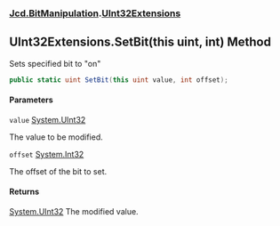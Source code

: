 ### [Jcd.BitManipulation](Jcd.BitManipulation.md 'Jcd.BitManipulation').[UInt32Extensions](Jcd.BitManipulation.UInt32Extensions.md 'Jcd.BitManipulation.UInt32Extensions')

## UInt32Extensions.SetBit(this uint, int) Method

Sets specified bit to "on"

```csharp
public static uint SetBit(this uint value, int offset);
```
#### Parameters

<a name='Jcd.BitManipulation.UInt32Extensions.SetBit(thisuint,int).value'></a>

`value` [System.UInt32](https://docs.microsoft.com/en-us/dotnet/api/System.UInt32 'System.UInt32')

The value to be modified.

<a name='Jcd.BitManipulation.UInt32Extensions.SetBit(thisuint,int).offset'></a>

`offset` [System.Int32](https://docs.microsoft.com/en-us/dotnet/api/System.Int32 'System.Int32')

The offset of the bit to set.

#### Returns
[System.UInt32](https://docs.microsoft.com/en-us/dotnet/api/System.UInt32 'System.UInt32')
The modified value.